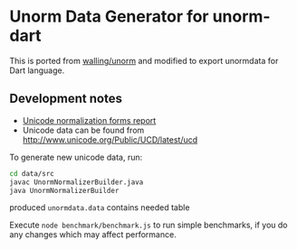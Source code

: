 Unorm Data Generator for unorm-dart
===

This is ported from [walling/unorm](https://github.com/walling/unorm) and modified to export unormdata for Dart language.

Development notes
-----------------

- [Unicode normalization forms report](http://www.unicode.org/reports/tr15/)
- Unicode data can be found from http://www.unicode.org/Public/UCD/latest/ucd

To generate new unicode data, run:
```sh
cd data/src
javac UnormNormalizerBuilder.java
java UnormNormalizerBuilder
```
produced `unormdata.data` contains needed table

Execute `node benchmark/benchmark.js` to run simple benchmarks, if you do any changes which may affect performance.
